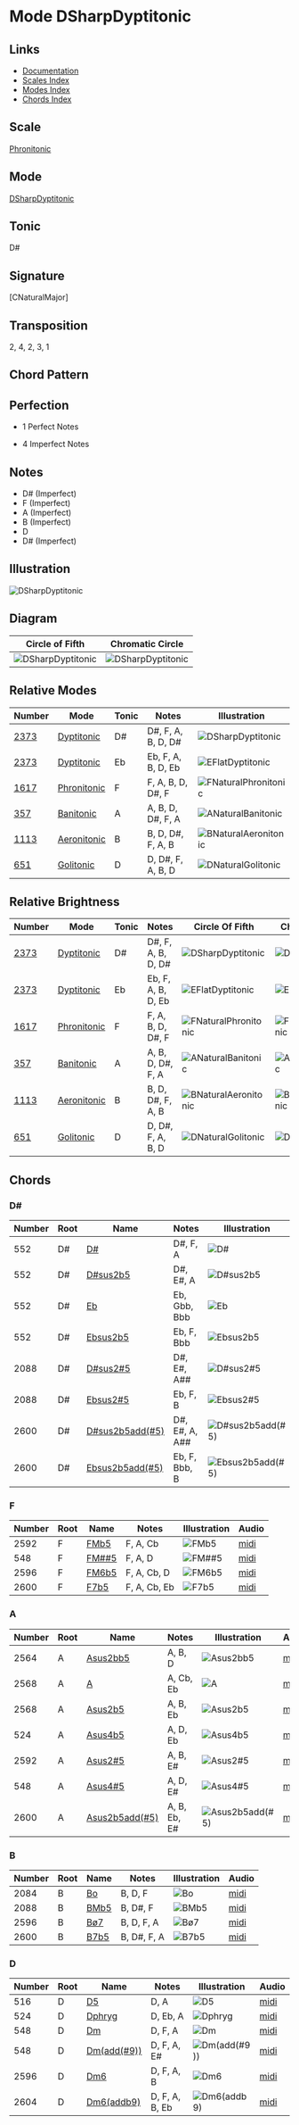 # Mode DSharpDyptitonic

## Links

- [Documentation](README.md)
- [Scales Index](Scales.md)
- [Modes Index](Modes.md)
- [Chords Index](Chords.md)

## Scale

[Phronitonic](ScalePhronitonic.md)

## Mode

[DSharpDyptitonic](ModeDSharpDyptitonic.md)

## Tonic

D#

## Signature

[CNaturalMajor]

## Transposition

2, 4, 2, 3, 1

## Chord Pattern



## Perfection

 - 1 Perfect Notes

 - 4 Imperfect Notes

## Notes

- D# (Imperfect)
- F (Imperfect)
- A (Imperfect)
- B (Imperfect)
- D
- D# (Imperfect)

## Illustration

![DSharpDyptitonic](ModeDSharpDyptitonic.png)

## Diagram

| Circle of Fifth | Chromatic Circle |
|-----------------|------------------|
| ![DSharpDyptitonic](CircleOfFifthModeDSharpDyptitonic.svg) | ![DSharpDyptitonic](ChromaticCircleModeDSharpDyptitonic.svg) |
## Relative Modes

| Number | Mode | Tonic | Notes | Illustration |
|--------|------|-------|-------|--------------|
| [2373](https://ianring.com/musictheory/scales/2373) | [Dyptitonic](ModeDyptitonic.md) | D# | D#, F, A, B, D, D# | ![DSharpDyptitonic](ModeDSharpDyptitonic.png) |
| [2373](https://ianring.com/musictheory/scales/2373) | [Dyptitonic](ModeDyptitonic.md) | Eb | Eb, F, A, B, D, Eb | ![EFlatDyptitonic](ModeEFlatDyptitonic.png) |
| [1617](https://ianring.com/musictheory/scales/1617) | [Phronitonic](ModePhronitonic.md) | F | F, A, B, D, D#, F | ![FNaturalPhronitonic](ModeFNaturalPhronitonic.png) |
| [357](https://ianring.com/musictheory/scales/357) | [Banitonic](ModeBanitonic.md) | A | A, B, D, D#, F, A | ![ANaturalBanitonic](ModeANaturalBanitonic.png) |
| [1113](https://ianring.com/musictheory/scales/1113) | [Aeronitonic](ModeAeronitonic.md) | B | B, D, D#, F, A, B | ![BNaturalAeronitonic](ModeBNaturalAeronitonic.png) |
| [651](https://ianring.com/musictheory/scales/651) | [Golitonic](ModeGolitonic.md) | D | D, D#, F, A, B, D | ![DNaturalGolitonic](ModeDNaturalGolitonic.png) |
## Relative Brightness

| Number | Mode | Tonic | Notes | Circle Of Fifth | Chromatic Circle |
|--------|------|-------|-------|-----------------|------------------|
| [2373](https://ianring.com/musictheory/scales/2373) | [Dyptitonic](ModeDyptitonic.md) | D# | D#, F, A, B, D, D# | ![DSharpDyptitonic](CircleOfFifthModeDSharpDyptitonic.svg) | ![DSharpDyptitonic](ChromaticCircleModeDSharpDyptitonic.svg) |
| [2373](https://ianring.com/musictheory/scales/2373) | [Dyptitonic](ModeDyptitonic.md) | Eb | Eb, F, A, B, D, Eb | ![EFlatDyptitonic](CircleOfFifthModeEFlatDyptitonic.svg) | ![EFlatDyptitonic](ChromaticCircleModeEFlatDyptitonic.svg) |
| [1617](https://ianring.com/musictheory/scales/1617) | [Phronitonic](ModePhronitonic.md) | F | F, A, B, D, D#, F | ![FNaturalPhronitonic](CircleOfFifthModeFNaturalPhronitonic.svg) | ![FNaturalPhronitonic](ChromaticCircleModeFNaturalPhronitonic.svg) |
| [357](https://ianring.com/musictheory/scales/357) | [Banitonic](ModeBanitonic.md) | A | A, B, D, D#, F, A | ![ANaturalBanitonic](CircleOfFifthModeANaturalBanitonic.svg) | ![ANaturalBanitonic](ChromaticCircleModeANaturalBanitonic.svg) |
| [1113](https://ianring.com/musictheory/scales/1113) | [Aeronitonic](ModeAeronitonic.md) | B | B, D, D#, F, A, B | ![BNaturalAeronitonic](CircleOfFifthModeBNaturalAeronitonic.svg) | ![BNaturalAeronitonic](ChromaticCircleModeBNaturalAeronitonic.svg) |
| [651](https://ianring.com/musictheory/scales/651) | [Golitonic](ModeGolitonic.md) | D | D, D#, F, A, B, D | ![DNaturalGolitonic](CircleOfFifthModeDNaturalGolitonic.svg) | ![DNaturalGolitonic](ChromaticCircleModeDNaturalGolitonic.svg) |

## Chords

### D#

| Number | Root | Name | Notes | Illustration | Audio |
|--------|------|------|-------|--------------|-------|
| 552 | D# | [D#](ChordDSharpDiminishedFlatThird.md) | D#, F, A | ![D#](ChordDSharpDiminishedFlatThirdRootPosition.png) | [midi](ChordDSharpDiminishedFlatThirdRootPosition.mid) |
| 552 | D# | [D#sus2b5](ChordDSharpSuspendedSecondFlatFifth.md) | D#, E#, A | ![D#sus2b5](ChordDSharpSuspendedSecondFlatFifthRootPosition.png) | [midi](ChordDSharpSuspendedSecondFlatFifthRootPosition.mid) |
| 552 | D# | [Eb](ChordEFlatDiminishedFlatThird.md) | Eb, Gbb, Bbb | ![Eb](ChordEFlatDiminishedFlatThirdRootPosition.png) | [midi](ChordEFlatDiminishedFlatThirdRootPosition.mid) |
| 552 | D# | [Ebsus2b5](ChordEFlatSuspendedSecondFlatFifth.md) | Eb, F, Bbb | ![Ebsus2b5](ChordEFlatSuspendedSecondFlatFifthRootPosition.png) | [midi](ChordEFlatSuspendedSecondFlatFifthRootPosition.mid) |
| 2088 | D# | [D#sus2#5](ChordDSharpSuspendedSecondSharpFifth.md) | D#, E#, A## | ![D#sus2#5](ChordDSharpSuspendedSecondSharpFifthRootPosition.png) | [midi](ChordDSharpSuspendedSecondSharpFifthRootPosition.mid) |
| 2088 | D# | [Ebsus2#5](ChordEFlatSuspendedSecondSharpFifth.md) | Eb, F, B | ![Ebsus2#5](ChordEFlatSuspendedSecondSharpFifthRootPosition.png) | [midi](ChordEFlatSuspendedSecondSharpFifthRootPosition.mid) |
| 2600 | D# | [D#sus2b5add(#5)](ChordDSharpSuspendedSecondFlatFifthAddSharpFifth.md) | D#, E#, A, A## | ![D#sus2b5add(#5)](ChordDSharpSuspendedSecondFlatFifthAddSharpFifthRootPosition.png) | [midi](ChordDSharpSuspendedSecondFlatFifthAddSharpFifthRootPosition.mid) |
| 2600 | D# | [Ebsus2b5add(#5)](ChordEFlatSuspendedSecondFlatFifthAddSharpFifth.md) | Eb, F, Bbb, B | ![Ebsus2b5add(#5)](ChordEFlatSuspendedSecondFlatFifthAddSharpFifthRootPosition.png) | [midi](ChordEFlatSuspendedSecondFlatFifthAddSharpFifthRootPosition.mid) |

### F

| Number | Root | Name | Notes | Illustration | Audio |
|--------|------|------|-------|--------------|-------|
| 2592 | F | [FMb5](ChordFNaturalMajorFlatFifth.md) | F, A, Cb | ![FMb5](ChordFNaturalMajorFlatFifthRootPosition.png) | [midi](ChordFNaturalMajorFlatFifthRootPosition.mid) |
| 548 | F | [FM##5](ChordFNaturalMajorDoubleSharpFifth.md) | F, A, D | ![FM##5](ChordFNaturalMajorDoubleSharpFifthRootPosition.png) | [midi](ChordFNaturalMajorDoubleSharpFifthRootPosition.mid) |
| 2596 | F | [FM6b5](ChordFNaturalMajorSixthFlatFifth.md) | F, A, Cb, D | ![FM6b5](ChordFNaturalMajorSixthFlatFifthRootPosition.png) | [midi](ChordFNaturalMajorSixthFlatFifthRootPosition.mid) |
| 2600 | F | [F7b5](ChordFNaturalDominantSeventhFlatFifth.md) | F, A, Cb, Eb | ![F7b5](ChordFNaturalDominantSeventhFlatFifthRootPosition.png) | [midi](ChordFNaturalDominantSeventhFlatFifthRootPosition.mid) |

### A

| Number | Root | Name | Notes | Illustration | Audio |
|--------|------|------|-------|--------------|-------|
| 2564 | A | [Asus2bb5](ChordANaturalSuspendedSecondDoubleFlatFifth.md) | A, B, D | ![Asus2bb5](ChordANaturalSuspendedSecondDoubleFlatFifthRootPosition.png) | [midi](ChordANaturalSuspendedSecondDoubleFlatFifthRootPosition.mid) |
| 2568 | A | [A](ChordANaturalDiminishedFlatThird.md) | A, Cb, Eb | ![A](ChordANaturalDiminishedFlatThirdRootPosition.png) | [midi](ChordANaturalDiminishedFlatThirdRootPosition.mid) |
| 2568 | A | [Asus2b5](ChordANaturalSuspendedSecondFlatFifth.md) | A, B, Eb | ![Asus2b5](ChordANaturalSuspendedSecondFlatFifthRootPosition.png) | [midi](ChordANaturalSuspendedSecondFlatFifthRootPosition.mid) |
| 524 | A | [Asus4b5](ChordANaturalSuspendedFourthFlatFifth.md) | A, D, Eb | ![Asus4b5](ChordANaturalSuspendedFourthFlatFifthRootPosition.png) | [midi](ChordANaturalSuspendedFourthFlatFifthRootPosition.mid) |
| 2592 | A | [Asus2#5](ChordANaturalSuspendedSecondSharpFifth.md) | A, B, E# | ![Asus2#5](ChordANaturalSuspendedSecondSharpFifthRootPosition.png) | [midi](ChordANaturalSuspendedSecondSharpFifthRootPosition.mid) |
| 548 | A | [Asus4#5](ChordANaturalSuspendedFourthSharpFifth.md) | A, D, E# | ![Asus4#5](ChordANaturalSuspendedFourthSharpFifthRootPosition.png) | [midi](ChordANaturalSuspendedFourthSharpFifthRootPosition.mid) |
| 2600 | A | [Asus2b5add(#5)](ChordANaturalSuspendedSecondFlatFifthAddSharpFifth.md) | A, B, Eb, E# | ![Asus2b5add(#5)](ChordANaturalSuspendedSecondFlatFifthAddSharpFifthRootPosition.png) | [midi](ChordANaturalSuspendedSecondFlatFifthAddSharpFifthRootPosition.mid) |

### B

| Number | Root | Name | Notes | Illustration | Audio |
|--------|------|------|-------|--------------|-------|
| 2084 | B | [Bo](ChordBNaturalDiminished.md) | B, D, F | ![Bo](ChordBNaturalDiminishedRootPosition.png) | [midi](ChordBNaturalDiminishedRootPosition.mid) |
| 2088 | B | [BMb5](ChordBNaturalMajorFlatFifth.md) | B, D#, F | ![BMb5](ChordBNaturalMajorFlatFifthRootPosition.png) | [midi](ChordBNaturalMajorFlatFifthRootPosition.mid) |
| 2596 | B | [Bø7](ChordBNaturalHalfDiminishedSeventh.md) | B, D, F, A | ![Bø7](ChordBNaturalHalfDiminishedSeventhRootPosition.png) | [midi](ChordBNaturalHalfDiminishedSeventhRootPosition.mid) |
| 2600 | B | [B7b5](ChordBNaturalDominantSeventhFlatFifth.md) | B, D#, F, A | ![B7b5](ChordBNaturalDominantSeventhFlatFifthRootPosition.png) | [midi](ChordBNaturalDominantSeventhFlatFifthRootPosition.mid) |

### D

| Number | Root | Name | Notes | Illustration | Audio |
|--------|------|------|-------|--------------|-------|
| 516 | D | [D5](ChordDNaturalPowerChord.md) | D, A | ![D5](ChordDNaturalPowerChordRootPosition.png) | [midi](ChordDNaturalPowerChordRootPosition.mid) |
| 524 | D | [Dphryg](ChordDNaturalPhrygian.md) | D, Eb, A | ![Dphryg](ChordDNaturalPhrygianRootPosition.png) | [midi](ChordDNaturalPhrygianRootPosition.mid) |
| 548 | D | [Dm](ChordDNaturalMinor.md) | D, F, A | ![Dm](ChordDNaturalMinorRootPosition.png) | [midi](ChordDNaturalMinorRootPosition.mid) |
| 548 | D | [Dm(add(#9))](ChordDNaturalMinorAddSharpNinth.md) | D, F, A, E# | ![Dm(add(#9))](ChordDNaturalMinorAddSharpNinthRootPosition.png) | [midi](ChordDNaturalMinorAddSharpNinthRootPosition.mid) |
| 2596 | D | [Dm6](ChordDNaturalMinorSixth.md) | D, F, A, B | ![Dm6](ChordDNaturalMinorSixthRootPosition.png) | [midi](ChordDNaturalMinorSixthRootPosition.mid) |
| 2604 | D | [Dm6(addb9)](ChordDNaturalMinorSixthAddFlatNinth.md) | D, F, A, B, Eb | ![Dm6(addb9)](ChordDNaturalMinorSixthAddFlatNinthRootPosition.png) | [midi](ChordDNaturalMinorSixthAddFlatNinthRootPosition.mid) |

